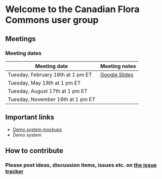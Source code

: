 # Welcome to the Canadian Flora Commons user group

## Meetings

### Meeting dates

| Meeting date | Meeting notes |
| --- | --- |
| Tuesday, February 16th at 1 pm ET | [Google Slides](https://docs.google.com/presentation/d/1_6gWA4xm5N8OVhIU8G0gMQyL-dXRqXmYgUWlMQ0ICNc/edit?usp=sharing) |
| Tuesday, May 18th at 1 pm ET | |
| Tuesday, August 17th at 1 pm ET | |
| Tuesday, November 16th at 1 pm ET | |

## Important links

* [Demo system mockups](https://www.figma.com/proto/akR6m62TSyH9LuvC2QE9Ha/CFC-001)
* Demo system

## How to contribute

### Please post ideas, discussion items, issues etc. on [the issue tracker](https://github.com/floracommons/usergroup/issues)

